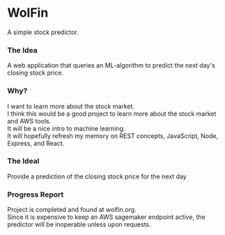 # WolFin
A simple stock predictor.  </br>


### The Idea
A web application that queries an ML-algorithm to predict the next day's closing stock price.  </br>

### Why?
I want to learn more about the stock market.  </br>
I think this would be a good project to learn more about the stock market and AWS tools.  </br>
It will be a nice intro to machine learning. </br>
It will hopefully refresh my memory on REST concepts, JavaScript, Node, Express, and React.  </br>


### The Ideal
Provide a prediction of the closing stock price for the next day


### Progress Report
Project is completed and found at wolfin.org. </br>
Since it is expensive to keep an AWS sagemaker endpoint active, the predictor will be inoperable unless upon requests.

